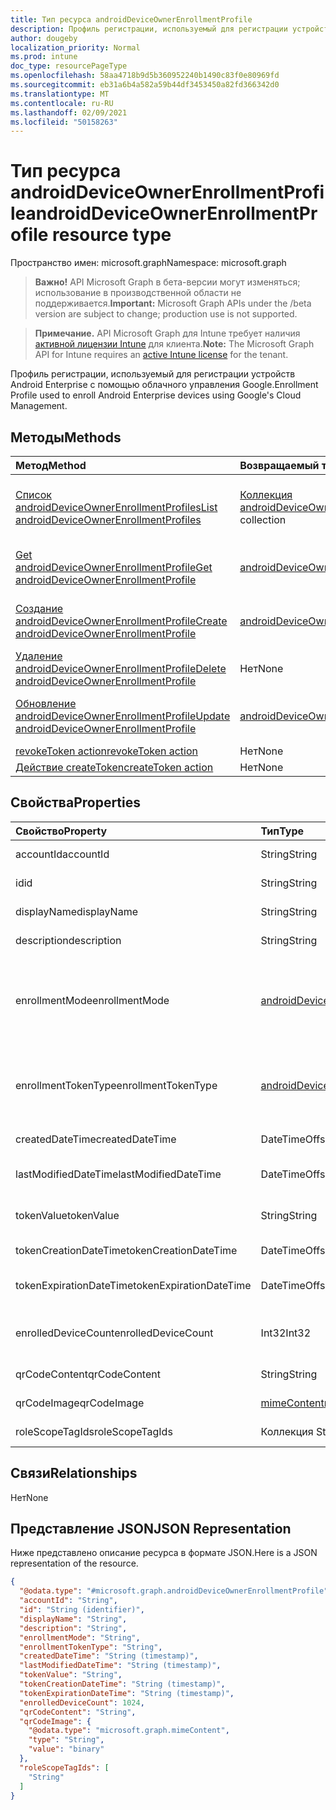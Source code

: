 ```yaml
---
title: Тип ресурса androidDeviceOwnerEnrollmentProfile
description: Профиль регистрации, используемый для регистрации устройств Android Enterprise с помощью облачного управления Google.
author: dougeby
localization_priority: Normal
ms.prod: intune
doc_type: resourcePageType
ms.openlocfilehash: 58aa4718b9d5b360952240b1490c83f0e80969fd
ms.sourcegitcommit: eb31a6b4a582a59b44df3453450a82fd366342d0
ms.translationtype: MT
ms.contentlocale: ru-RU
ms.lasthandoff: 02/09/2021
ms.locfileid: "50158263"
---
```

# <a name="androiddeviceownerenrollmentprofile-resource-type"></a><span data-ttu-id="e325b-103">Тип ресурса androidDeviceOwnerEnrollmentProfile</span><span class="sxs-lookup"><span data-stu-id="e325b-103">androidDeviceOwnerEnrollmentProfile resource type</span></span>

<span data-ttu-id="e325b-104">Пространство имен: microsoft.graph</span><span class="sxs-lookup"><span data-stu-id="e325b-104">Namespace: microsoft.graph</span></span>

> <span data-ttu-id="e325b-105">**Важно!** API Microsoft Graph в бета-версии могут изменяться; использование в производственной области не поддерживается.</span><span class="sxs-lookup"><span data-stu-id="e325b-105">**Important:** Microsoft Graph APIs under the /beta version are subject to change; production use is not supported.</span></span>

> <span data-ttu-id="e325b-106">**Примечание.** API Microsoft Graph для Intune требует наличия [активной лицензии Intune](https://go.microsoft.com/fwlink/?linkid=839381) для клиента.</span><span class="sxs-lookup"><span data-stu-id="e325b-106">**Note:** The Microsoft Graph API for Intune requires an [active Intune license](https://go.microsoft.com/fwlink/?linkid=839381) for the tenant.</span></span>

<span data-ttu-id="e325b-107">Профиль регистрации, используемый для регистрации устройств Android Enterprise с помощью облачного управления Google.</span><span class="sxs-lookup"><span data-stu-id="e325b-107">Enrollment Profile used to enroll Android Enterprise devices using Google's Cloud Management.</span></span>

## <a name="methods"></a><span data-ttu-id="e325b-108">Методы</span><span class="sxs-lookup"><span data-stu-id="e325b-108">Methods</span></span>
|<span data-ttu-id="e325b-109">Метод</span><span class="sxs-lookup"><span data-stu-id="e325b-109">Method</span></span>|<span data-ttu-id="e325b-110">Возвращаемый тип</span><span class="sxs-lookup"><span data-stu-id="e325b-110">Return Type</span></span>|<span data-ttu-id="e325b-111">Описание</span><span class="sxs-lookup"><span data-stu-id="e325b-111">Description</span></span>|
|:---|:---|:---|
|[<span data-ttu-id="e325b-112">Список androidDeviceOwnerEnrollmentProfiles</span><span class="sxs-lookup"><span data-stu-id="e325b-112">List androidDeviceOwnerEnrollmentProfiles</span></span>](../api/intune-androidforwork-androiddeviceownerenrollmentprofile-list.md)|<span data-ttu-id="e325b-113">[Коллекция androidDeviceOwnerEnrollmentProfile](../resources/intune-androidforwork-androiddeviceownerenrollmentprofile.md)</span><span class="sxs-lookup"><span data-stu-id="e325b-113">[androidDeviceOwnerEnrollmentProfile](../resources/intune-androidforwork-androiddeviceownerenrollmentprofile.md) collection</span></span>|<span data-ttu-id="e325b-114">Список свойств и связей объектов [androidDeviceOwnerEnrollmentProfile.](../resources/intune-androidforwork-androiddeviceownerenrollmentprofile.md)</span><span class="sxs-lookup"><span data-stu-id="e325b-114">List properties and relationships of the [androidDeviceOwnerEnrollmentProfile](../resources/intune-androidforwork-androiddeviceownerenrollmentprofile.md) objects.</span></span>|
|[<span data-ttu-id="e325b-115">Get androidDeviceOwnerEnrollmentProfile</span><span class="sxs-lookup"><span data-stu-id="e325b-115">Get androidDeviceOwnerEnrollmentProfile</span></span>](../api/intune-androidforwork-androiddeviceownerenrollmentprofile-get.md)|<span data-ttu-id="e325b-116">[androidDeviceOwnerEnrollmentProfile](../resources/intune-androidforwork-androiddeviceownerenrollmentprofile.md);</span><span class="sxs-lookup"><span data-stu-id="e325b-116">[androidDeviceOwnerEnrollmentProfile](../resources/intune-androidforwork-androiddeviceownerenrollmentprofile.md)</span></span>|<span data-ttu-id="e325b-117">Чтение свойств и связей объекта [androidDeviceOwnerEnrollmentProfile.](../resources/intune-androidforwork-androiddeviceownerenrollmentprofile.md)</span><span class="sxs-lookup"><span data-stu-id="e325b-117">Read properties and relationships of the [androidDeviceOwnerEnrollmentProfile](../resources/intune-androidforwork-androiddeviceownerenrollmentprofile.md) object.</span></span>|
|[<span data-ttu-id="e325b-118">Создание androidDeviceOwnerEnrollmentProfile</span><span class="sxs-lookup"><span data-stu-id="e325b-118">Create androidDeviceOwnerEnrollmentProfile</span></span>](../api/intune-androidforwork-androiddeviceownerenrollmentprofile-create.md)|<span data-ttu-id="e325b-119">[androidDeviceOwnerEnrollmentProfile](../resources/intune-androidforwork-androiddeviceownerenrollmentprofile.md);</span><span class="sxs-lookup"><span data-stu-id="e325b-119">[androidDeviceOwnerEnrollmentProfile](../resources/intune-androidforwork-androiddeviceownerenrollmentprofile.md)</span></span>|<span data-ttu-id="e325b-120">Создание объекта [androidDeviceOwnerEnrollmentProfile.](../resources/intune-androidforwork-androiddeviceownerenrollmentprofile.md)</span><span class="sxs-lookup"><span data-stu-id="e325b-120">Create a new [androidDeviceOwnerEnrollmentProfile](../resources/intune-androidforwork-androiddeviceownerenrollmentprofile.md) object.</span></span>|
|[<span data-ttu-id="e325b-121">Удаление androidDeviceOwnerEnrollmentProfile</span><span class="sxs-lookup"><span data-stu-id="e325b-121">Delete androidDeviceOwnerEnrollmentProfile</span></span>](../api/intune-androidforwork-androiddeviceownerenrollmentprofile-delete.md)|<span data-ttu-id="e325b-122">Нет</span><span class="sxs-lookup"><span data-stu-id="e325b-122">None</span></span>|<span data-ttu-id="e325b-123">Удаляет [androidDeviceOwnerEnrollmentProfile.](../resources/intune-androidforwork-androiddeviceownerenrollmentprofile.md)</span><span class="sxs-lookup"><span data-stu-id="e325b-123">Deletes a [androidDeviceOwnerEnrollmentProfile](../resources/intune-androidforwork-androiddeviceownerenrollmentprofile.md).</span></span>|
|[<span data-ttu-id="e325b-124">Обновление androidDeviceOwnerEnrollmentProfile</span><span class="sxs-lookup"><span data-stu-id="e325b-124">Update androidDeviceOwnerEnrollmentProfile</span></span>](../api/intune-androidforwork-androiddeviceownerenrollmentprofile-update.md)|<span data-ttu-id="e325b-125">[androidDeviceOwnerEnrollmentProfile](../resources/intune-androidforwork-androiddeviceownerenrollmentprofile.md);</span><span class="sxs-lookup"><span data-stu-id="e325b-125">[androidDeviceOwnerEnrollmentProfile](../resources/intune-androidforwork-androiddeviceownerenrollmentprofile.md)</span></span>|<span data-ttu-id="e325b-126">Обновление свойств объекта [androidDeviceOwnerEnrollmentProfile.](../resources/intune-androidforwork-androiddeviceownerenrollmentprofile.md)</span><span class="sxs-lookup"><span data-stu-id="e325b-126">Update the properties of a [androidDeviceOwnerEnrollmentProfile](../resources/intune-androidforwork-androiddeviceownerenrollmentprofile.md) object.</span></span>|
|[<span data-ttu-id="e325b-127">revokeToken action</span><span class="sxs-lookup"><span data-stu-id="e325b-127">revokeToken action</span></span>](../api/intune-androidforwork-androiddeviceownerenrollmentprofile-revoketoken.md)|<span data-ttu-id="e325b-128">Нет</span><span class="sxs-lookup"><span data-stu-id="e325b-128">None</span></span>|<span data-ttu-id="e325b-129">Н/Д</span><span class="sxs-lookup"><span data-stu-id="e325b-129">Not yet documented</span></span>|
|[<span data-ttu-id="e325b-130">Действие createToken</span><span class="sxs-lookup"><span data-stu-id="e325b-130">createToken action</span></span>](../api/intune-androidforwork-androiddeviceownerenrollmentprofile-createtoken.md)|<span data-ttu-id="e325b-131">Нет</span><span class="sxs-lookup"><span data-stu-id="e325b-131">None</span></span>|<span data-ttu-id="e325b-132">Н/Д</span><span class="sxs-lookup"><span data-stu-id="e325b-132">Not yet documented</span></span>|

## <a name="properties"></a><span data-ttu-id="e325b-133">Свойства</span><span class="sxs-lookup"><span data-stu-id="e325b-133">Properties</span></span>
|<span data-ttu-id="e325b-134">Свойство</span><span class="sxs-lookup"><span data-stu-id="e325b-134">Property</span></span>|<span data-ttu-id="e325b-135">Тип</span><span class="sxs-lookup"><span data-stu-id="e325b-135">Type</span></span>|<span data-ttu-id="e325b-136">Описание</span><span class="sxs-lookup"><span data-stu-id="e325b-136">Description</span></span>|
|:---|:---|:---|
|<span data-ttu-id="e325b-137">accountId</span><span class="sxs-lookup"><span data-stu-id="e325b-137">accountId</span></span>|<span data-ttu-id="e325b-138">String</span><span class="sxs-lookup"><span data-stu-id="e325b-138">String</span></span>|<span data-ttu-id="e325b-139">GUID клиента, которому принадлежит профиль регистрации.</span><span class="sxs-lookup"><span data-stu-id="e325b-139">Tenant GUID the enrollment profile belongs to.</span></span>|
|<span data-ttu-id="e325b-140">id</span><span class="sxs-lookup"><span data-stu-id="e325b-140">id</span></span>|<span data-ttu-id="e325b-141">String</span><span class="sxs-lookup"><span data-stu-id="e325b-141">String</span></span>|<span data-ttu-id="e325b-142">Уникальный GUID профиля регистрации.</span><span class="sxs-lookup"><span data-stu-id="e325b-142">Unique GUID for the enrollment profile.</span></span>|
|<span data-ttu-id="e325b-143">displayName</span><span class="sxs-lookup"><span data-stu-id="e325b-143">displayName</span></span>|<span data-ttu-id="e325b-144">String</span><span class="sxs-lookup"><span data-stu-id="e325b-144">String</span></span>|<span data-ttu-id="e325b-145">Отображаемое имя для профиля регистрации.</span><span class="sxs-lookup"><span data-stu-id="e325b-145">Display name for the enrollment profile.</span></span>|
|<span data-ttu-id="e325b-146">description</span><span class="sxs-lookup"><span data-stu-id="e325b-146">description</span></span>|<span data-ttu-id="e325b-147">String</span><span class="sxs-lookup"><span data-stu-id="e325b-147">String</span></span>|<span data-ttu-id="e325b-148">Описание профиля регистрации.</span><span class="sxs-lookup"><span data-stu-id="e325b-148">Description for the enrollment profile.</span></span>|
|<span data-ttu-id="e325b-149">enrollmentMode</span><span class="sxs-lookup"><span data-stu-id="e325b-149">enrollmentMode</span></span>|[<span data-ttu-id="e325b-150">androidDeviceOwnerEnrollmentMode</span><span class="sxs-lookup"><span data-stu-id="e325b-150">androidDeviceOwnerEnrollmentMode</span></span>](../resources/intune-androidforwork-androiddeviceownerenrollmentmode.md)|<span data-ttu-id="e325b-151">Режим регистрации устройств, которые используют этот профиль регистрации.</span><span class="sxs-lookup"><span data-stu-id="e325b-151">The enrollment mode of devices that use this enrollment profile.</span></span> <span data-ttu-id="e325b-152">Возможные значения: `corporateOwnedDedicatedDevice`, `corporateOwnedFullyManaged`, `corporateOwnedWorkProfile`.</span><span class="sxs-lookup"><span data-stu-id="e325b-152">Possible values are: `corporateOwnedDedicatedDevice`, `corporateOwnedFullyManaged`, `corporateOwnedWorkProfile`.</span></span>|
|<span data-ttu-id="e325b-153">enrollmentTokenType</span><span class="sxs-lookup"><span data-stu-id="e325b-153">enrollmentTokenType</span></span>|[<span data-ttu-id="e325b-154">androidDeviceOwnerEnrollmentTokenType</span><span class="sxs-lookup"><span data-stu-id="e325b-154">androidDeviceOwnerEnrollmentTokenType</span></span>](../resources/intune-androidforwork-androiddeviceownerenrollmenttokentype.md)|<span data-ttu-id="e325b-155">Тип маркера регистрации для профиля регистрации.</span><span class="sxs-lookup"><span data-stu-id="e325b-155">The enrollment token type for an enrollment profile.</span></span> <span data-ttu-id="e325b-156">Возможные значения: `default`, `corporateOwnedDedicatedDeviceWithAzureADSharedMode`.</span><span class="sxs-lookup"><span data-stu-id="e325b-156">Possible values are: `default`, `corporateOwnedDedicatedDeviceWithAzureADSharedMode`.</span></span>|
|<span data-ttu-id="e325b-157">createdDateTime</span><span class="sxs-lookup"><span data-stu-id="e325b-157">createdDateTime</span></span>|<span data-ttu-id="e325b-158">DateTimeOffset</span><span class="sxs-lookup"><span data-stu-id="e325b-158">DateTimeOffset</span></span>|<span data-ttu-id="e325b-159">Дата и время создания профиля регистрации.</span><span class="sxs-lookup"><span data-stu-id="e325b-159">Date time the enrollment profile was created.</span></span>|
|<span data-ttu-id="e325b-160">lastModifiedDateTime</span><span class="sxs-lookup"><span data-stu-id="e325b-160">lastModifiedDateTime</span></span>|<span data-ttu-id="e325b-161">DateTimeOffset</span><span class="sxs-lookup"><span data-stu-id="e325b-161">DateTimeOffset</span></span>|<span data-ttu-id="e325b-162">Дата и время последнего изменения профиля регистрации.</span><span class="sxs-lookup"><span data-stu-id="e325b-162">Date time the enrollment profile was last modified.</span></span>|
|<span data-ttu-id="e325b-163">tokenValue</span><span class="sxs-lookup"><span data-stu-id="e325b-163">tokenValue</span></span>|<span data-ttu-id="e325b-164">String</span><span class="sxs-lookup"><span data-stu-id="e325b-164">String</span></span>|<span data-ttu-id="e325b-165">Значение последнего созданного маркера для этого профиля регистрации.</span><span class="sxs-lookup"><span data-stu-id="e325b-165">Value of the most recently created token for this enrollment profile.</span></span>|
|<span data-ttu-id="e325b-166">tokenCreationDateTime</span><span class="sxs-lookup"><span data-stu-id="e325b-166">tokenCreationDateTime</span></span>|<span data-ttu-id="e325b-167">DateTimeOffset</span><span class="sxs-lookup"><span data-stu-id="e325b-167">DateTimeOffset</span></span>|<span data-ttu-id="e325b-168">Дата создания последнего созданного маркера.</span><span class="sxs-lookup"><span data-stu-id="e325b-168">Date time the most recently created token was created.</span></span>|
|<span data-ttu-id="e325b-169">tokenExpirationDateTime</span><span class="sxs-lookup"><span data-stu-id="e325b-169">tokenExpirationDateTime</span></span>|<span data-ttu-id="e325b-170">DateTimeOffset</span><span class="sxs-lookup"><span data-stu-id="e325b-170">DateTimeOffset</span></span>|<span data-ttu-id="e325b-171">Дата и время, когда истекает срок действия последнего созданного маркера.</span><span class="sxs-lookup"><span data-stu-id="e325b-171">Date time the most recently created token will expire.</span></span>|
|<span data-ttu-id="e325b-172">enrolledDeviceCount</span><span class="sxs-lookup"><span data-stu-id="e325b-172">enrolledDeviceCount</span></span>|<span data-ttu-id="e325b-173">Int32</span><span class="sxs-lookup"><span data-stu-id="e325b-173">Int32</span></span>|<span data-ttu-id="e325b-174">Общее количество устройств с Android, зарегистрированных через этот профиль регистрации.</span><span class="sxs-lookup"><span data-stu-id="e325b-174">Total number of Android devices that have enrolled using this enrollment profile.</span></span>|
|<span data-ttu-id="e325b-175">qrCodeContent</span><span class="sxs-lookup"><span data-stu-id="e325b-175">qrCodeContent</span></span>|<span data-ttu-id="e325b-176">String</span><span class="sxs-lookup"><span data-stu-id="e325b-176">String</span></span>|<span data-ttu-id="e325b-177">Строка, используемая для создания QR-кода маркера.</span><span class="sxs-lookup"><span data-stu-id="e325b-177">String used to generate a QR code for the token.</span></span>|
|<span data-ttu-id="e325b-178">qrCodeImage</span><span class="sxs-lookup"><span data-stu-id="e325b-178">qrCodeImage</span></span>|[<span data-ttu-id="e325b-179">mimeContent</span><span class="sxs-lookup"><span data-stu-id="e325b-179">mimeContent</span></span>](../resources/intune-shared-mimecontent.md)|<span data-ttu-id="e325b-180">Строка, используемая для создания QR-кода маркера.</span><span class="sxs-lookup"><span data-stu-id="e325b-180">String used to generate a QR code for the token.</span></span>|
|<span data-ttu-id="e325b-181">roleScopeTagIds</span><span class="sxs-lookup"><span data-stu-id="e325b-181">roleScopeTagIds</span></span>|<span data-ttu-id="e325b-182">Коллекция String</span><span class="sxs-lookup"><span data-stu-id="e325b-182">String collection</span></span>|<span data-ttu-id="e325b-183">Список тегов области для этого экземпляра сущности.</span><span class="sxs-lookup"><span data-stu-id="e325b-183">List of Scope Tags for this Entity instance.</span></span>|

## <a name="relationships"></a><span data-ttu-id="e325b-184">Связи</span><span class="sxs-lookup"><span data-stu-id="e325b-184">Relationships</span></span>
<span data-ttu-id="e325b-185">Нет</span><span class="sxs-lookup"><span data-stu-id="e325b-185">None</span></span>

## <a name="json-representation"></a><span data-ttu-id="e325b-186">Представление JSON</span><span class="sxs-lookup"><span data-stu-id="e325b-186">JSON Representation</span></span>
<span data-ttu-id="e325b-187">Ниже представлено описание ресурса в формате JSON.</span><span class="sxs-lookup"><span data-stu-id="e325b-187">Here is a JSON representation of the resource.</span></span>
<!-- {
  "blockType": "resource",
  "keyProperty": "id",
  "@odata.type": "microsoft.graph.androidDeviceOwnerEnrollmentProfile"
}
-->
``` json
{
  "@odata.type": "#microsoft.graph.androidDeviceOwnerEnrollmentProfile",
  "accountId": "String",
  "id": "String (identifier)",
  "displayName": "String",
  "description": "String",
  "enrollmentMode": "String",
  "enrollmentTokenType": "String",
  "createdDateTime": "String (timestamp)",
  "lastModifiedDateTime": "String (timestamp)",
  "tokenValue": "String",
  "tokenCreationDateTime": "String (timestamp)",
  "tokenExpirationDateTime": "String (timestamp)",
  "enrolledDeviceCount": 1024,
  "qrCodeContent": "String",
  "qrCodeImage": {
    "@odata.type": "microsoft.graph.mimeContent",
    "type": "String",
    "value": "binary"
  },
  "roleScopeTagIds": [
    "String"
  ]
}
```




